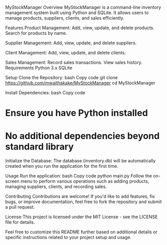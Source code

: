 MyStockManager
Overview
MyStockManager is a command-line inventory management system built using Python and SQLite. It allows users to manage products, suppliers, clients, and sales efficiently.

Features
Product Management:
Add, view, update, and delete products.
Search for products by name.

Supplier Management:
Add, view, update, and delete suppliers.

Client Management:
Add, view, update, and delete clients.

Sales Management:
Record sales transactions.
View sales history.
Requirements
Python 3.x
SQLite

Setup
Clone the Repository:
bash
Copy code
git clone https://github.com/mwaithakake/MyStockManager
cd MyStockManager

Install Dependencies:
bash
Copy code
# Ensure you have Python installed
# No additional dependencies beyond standard library
Initialize the Database:
The database (inventory.db) will be automatically created when you run the application for the first time.

Usage
Run the application:
bash
Copy code
python main.py
Follow the on-screen menu to perform various operations such as adding products, managing suppliers, clients, and recording sales.

Contributing
Contributions are welcome! If you'd like to add features, fix bugs, or improve documentation, feel free to fork the repository and submit a pull request.

License
This project is licensed under the MIT License - see the LICENSE file for details.

Feel free to customize this README further based on additional details or specific instructions related to your project setup and usage.






